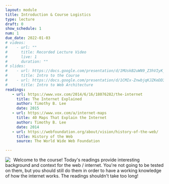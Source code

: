 ```yaml
---
layout: module
title: Introduction & Course Logistics
type: lecture
draft: 0
show_schedule: 1
num: 1
due_date: 2022-01-03
# videos: 
#    - url: ""
#      title: Recorded Lecture Video
#      live: 1
#      duration: ""
# slides:
#    - url: https://docs.google.com/presentation/d/1MUskB2uWN9_Z3hVIyK_PqyUq4Pi070n9s8VOiZu8M4U/edit?usp=sharing
#      title: Intro to the Course
#    - url: https://docs.google.com/presentation/d/1CMIx-ZnwbjqKJZKeDD3hVb9TMJFFc9ck3GhGqEDkKlU/edit?usp=sharing
#      title: Intro to Web Architecture
readings:
   - url: https://www.vox.com/2014/6/16/18076282/the-internet
     title: The Internet Explained
     author: Timothy B. Lee
     date: 2015
   - url: https://www.vox.com/a/internet-maps
     title: 40 Maps That Explain the Internet
     author: Timothy B. Lee
     date: 2014
   - url: https://webfoundation.org/about/vision/history-of-the-web/
     title: History of the Web
     source: The World Wide Web Foundation

---
```


<img class="frame medium" src="/winter2022/assets/images/lectures/internet-backbone-map.png" style="float:left;margin-right:10px;" /> Welcome to the course! Today's readings provide interesting background and context for the web / internet. You're not going to be tested on them, but you should still do them in order to have a working knowledge of how the internet works. The readings shouldn't take too long!